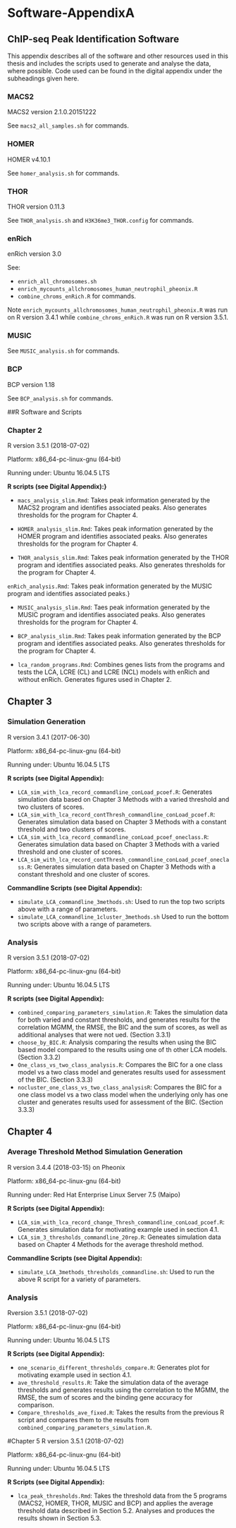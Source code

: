 # Software-AppendixA

## ChIP-seq Peak Identification Software

This appendix describes all of the software and other resources used in this thesis and includes the scripts used to generate and analyse the data, where possible. Code used can be found in the digital appendix under the subheadings given here.

### MACS2

MACS2 version 2.1.0.20151222

See ``macs2_all_samples.sh`` for commands.


### HOMER

HOMER v4.10.1

See ``homer_analysis.sh`` for commands.

### THOR

THOR version 0.11.3

See ``THOR_analysis.sh`` and ``H3K36me3_THOR.config`` for commands.
	
### enRich

enRich version 3.0


See:
* ``enrich_all_chromosomes.sh``
* ``enrich_mycounts_allchromosomes_human_neutrophil_pheonix.R``
* ``combine_chroms_enRich.R``
for commands. 

Note ``enrich_mycounts_allchromosomes_human_neutrophil_pheonix.R`` was run on R version 3.4.1 while ``combine_chroms_enRich.R`` was run on R version 3.5.1.

### MUSIC

See ``MUSIC_analysis.sh`` for commands.

### BCP

BCP version 1.18

See ``BCP_analysis.sh`` for commands.

##R Software and Scripts

### Chapter 2


R version 3.5.1 (2018-07-02)

Platform: x86_64-pc-linux-gnu (64-bit)

Running under: Ubuntu 16.04.5 LTS

**R scripts (see Digital Appendix):}**  
* ``macs_analysis_slim.Rmd``:
Takes peak information generated by the MACS2 program and identifies associated peaks. Also generates thresholds for the program for Chapter 4.
	
* ``HOMER_analysis_slim.Rmd``:
Takes peak information generated by the HOMER program and identifies associated peaks. Also generates thresholds for the program for Chapter 4.
	
* ``THOR_analysis_slim.Rmd``:
Takes peak information generated by the THOR program and identifies associated peaks. Also generates thresholds for the program for Chapter 4.
	
 ``enRich_analysis.Rmd``:
Takes peak information generated by the MUSIC program and identifies associated peaks.}
	
* ``MUSIC_analysis_slim.Rmd``:
Taes peak information generated by the MUSIC program and identifies associated peaks. Also generates thresholds for the program for Chapter 4.
	
* ``BCP_analysis_slim.Rmd``:
Takes peak information generated by the BCP program and identifies associated peaks. Also generates thresholds for the program for Chapter 4.	
	
* ``lca_random_programs.Rmd``:
Combines genes lists from the programs and tests the LCA, LCRE (CL) and LCRE (NCL) models with enRich and without enRich. Generates figures used in Chapter 2.


## Chapter 3

### Simulation Generation

R version 3.4.1 (2017-06-30)

Platform: x86_64-pc-linux-gnu (64-bit)

Running under: Ubuntu 16.04.5 LTS

**R scripts (see Digital Appendix):**

* ``LCA_sim_with_lca_record_commandline_conLoad_pcoef.R``:
	Generates simulation data based on Chapter 3 Methods with a varied threshold and two clusters of scores.
* ``LCA_sim_with_lca_record_contThresh_commandline_conLoad_pcoef.R``:
	Generates simulation data based on Chapter 3 Methods with a constant threshold and two clusters of scores.
* ``LCA_sim_with_lca_record_commandline_conLoad_pcoef_oneclass.R``:
	Generates simulation data based on Chapter 3 Methods with a varied threshold and one cluster of scores.
* ``LCA_sim_with_lca_record_contThresh_commandline_conLoad_pcoef_oneclass.R``: 
	Generates simulation data based on Chapter 3 Methods with a constant threshold and one cluster of scores.	


**Commandline Scripts (see Digital Appendix):**


* ``simulate_LCA_commandline_3methods.sh``: Used to run the top two scripts above with a range of parameters.
* ``simulate_LCA_commandline_1cluster_3methods.sh`` Used to run the bottom two scripts above with a range of parameters.


### Analysis

R version 3.5.1 (2018-07-02)

Platform: x86_64-pc-linux-gnu (64-bit)

Running under: Ubuntu 16.04.5 LTS

**R scripts (see Digital Appendix):**

* ``combined_comparing_parameters_simulation.R``: Takes the simulation data for both varied and constant thresholds, and generates results for the correlation MGMM, the RMSE, the BIC and the sum of scores, as well as additional analyses that were not ued. (Section 3.3.1)
* ``choose_by_BIC.R``: 
Analysis comparing the results when using the BIC based model compared to the results using one of th other LCA models. (Section 3.3.2)
* ``One_class_vs_two_class_analysis.R``: Compares the BIC for a one class model vs a two class model and generates results used for assessment of the BIC. (Section 3.3.3)
* ``nocluster_one_class_vs_two_class_analysisR``: Compares the BIC for a one class model vs a two class model when the underlying only has one cluster and generates results used for assessment of the BIC. (Section 3.3.3)
	


## Chapter 4
### Average Threshold Method Simulation Generation

R version 3.4.4 (2018-03-15) on Pheonix

Platform: x86_64-pc-linux-gnu (64-bit)

Running under: Red Hat Enterprise Linux Server 7.5 (Maipo)

**R Scripts (see Digital Appendix):**

* ``LCA_sim_with_lca_record_change_Thresh_commandline_conLoad_pcoef.R``:
	Generates simulation data for motivating example used in section 4.1.
* ``LCA_sim_3_thresholds_commandline_20rep.R``: 
	Geneates simulation data based on Chapter 4 Methods for the average threshold method.


**Commandline Scripts (see Digital Appendix):**

* ``simulate_LCA_3methods_thresholds_commandline.sh``:
Used to run the above R script for a variety of parameters.


### Analysis

Rversion 3.5.1 (2018-07-02)

Platform: x86_64-pc-linux-gnu (64-bit)

Running under: Ubuntu 16.04.5 LTS

**R Scripts (see Digital Appendix):**
* ``one_scenario_different_thresholds_compare.R``:
	Generates plot for motivating example used in section 4.1.
* ``ave_threshold_results.R``: 
	Take the simulation data of the average thresholds and generates results using the correlation to the MGMM, the RMSE, the sum of scores and the binding gene accuracy for comparison.
* ``Compare_thresholds_ave_fixed.R``: 
	Takes the results from the previous R script and compares them to the results from ``combined_comparing_parameters_simulation.R``.


#Chapter 5
R version 3.5.1 (2018-07-02)

Platform: x86_64-pc-linux-gnu (64-bit)

Running under: Ubuntu 16.04.5 LTS

**R Scripts (see Digital Appendix):**
* ``lca_peak_thresholds.Rmd``: 
	Takes the threshold data from the 5 programs (MACS2, HOMER, THOR, MUSIC and BCP) and applies the average threshold data described in Section 5.2. Analyses and produces the results shown in Section 5.3.

 
